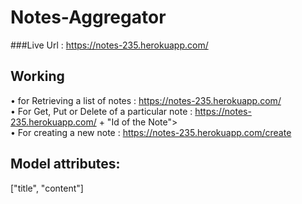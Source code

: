 # Notes-Aggregator

###Live Url : https://notes-235.herokuapp.com/

## Working
• for Retrieving a list of notes : https://notes-235.herokuapp.com/</br>
• For Get, Put or Delete of a particular note : https://notes-235.herokuapp.com/ + "Id of the Note"></br>
• For creating a new note : https://notes-235.herokuapp.com/create</br>

## Model attributes: 
["title", "content"]
